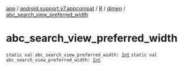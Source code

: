 [app](../../../index.md) / [android.support.v7.appcompat](../../index.md) / [R](../index.md) / [dimen](index.md) / [abc_search_view_preferred_width](.)

# abc_search_view_preferred_width

`static val abc_search_view_preferred_width: `[`Int`](https://kotlinlang.org/api/latest/jvm/stdlib/kotlin/-int/index.html)
`static val abc_search_view_preferred_width: `[`Int`](https://kotlinlang.org/api/latest/jvm/stdlib/kotlin/-int/index.html)
